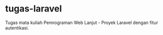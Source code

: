 # tugas-laravel
Tugas mata kuliah Pemrograman Web Lanjut - Proyek Laravel dengan fitur autentikasi.
